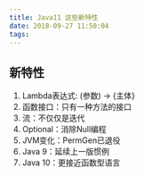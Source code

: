 ```yaml
---
title: Java11 这些新特性
date: 2018-09-27 11:50:04
tags:
---
```

## 新特性
1. Lambda表达式: (参数) -> {主体}
2. 函数接口：只有一种方法的接口
3. 流：不仅仅是迭代
4. Optional：消除Null编程
5. JVM变化：PermGen已退役
6. Java 9：延续上一版惯例
7. Java 10：更接近函数型语言
